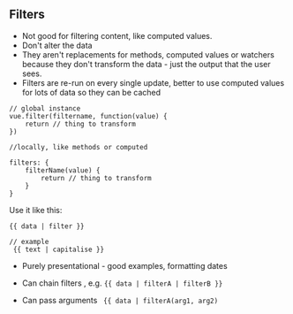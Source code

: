 ## Filters 

* Not good for filtering content, like computed values.
* Don't alter the data
* They aren't replacements for methods, computed values or watchers because they don't transform the data - just the output that the user sees.
* Filters are re-run on every single update, better to use computed values for lots of data so they can be cached

```
// global instance
vue.filter(filtername, function(value) {
    return // thing to transform
})

//locally, like methods or computed 

filters: {
    filterName(value) {
        return // thing to transform
    }
}
```

Use it like this:
 
 ```
 {{ data | filter }}

// example
  {{ text | capitalise }}
 ```

 * Purely presentational - good examples, formatting dates
 * Can chain filters , e.g. `{{ data | filterA | filterB }}`

 * Can pass arguments
 ` {{ data | filterA(arg1, arg2)`
